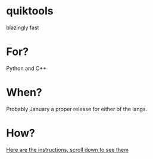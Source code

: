 # quiktools
blazingly fast
# For?
Python and C++
# When?
Probably January a proper release for either of the langs.
# How?
[Here are the instructions, scroll down to see them](https://quiktools.github.io)
